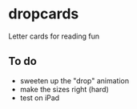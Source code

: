 dropcards
=========

Letter cards for reading fun


To do
-----

- sweeten up the "drop" animation
- make the sizes right (hard)
- test on iPad
